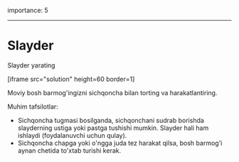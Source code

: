 importance: 5

---

# Slayder

Slayder yarating

[iframe src="solution" height=60 border=1]

Moviy bosh barmog'ingizni sichqoncha bilan torting va harakatlantiring.

Muhim tafsilotlar:

- Sichqoncha tugmasi bosilganda, sichqonchani sudrab borishda slayderning ustiga yoki pastga tushishi mumkin. Slayder hali ham ishlaydi (foydalanuvchi uchun qulay).
- Sichqoncha chapga yoki o'ngga juda tez harakat qilsa, bosh barmog'i aynan chetida to'xtab turishi kerak.
